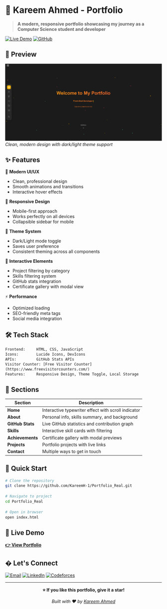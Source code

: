 # 🌟 Kareem Ahmed - Portfolio

> **A modern, responsive portfolio showcasing my journey as a Computer Science student and developer**

[![Live Demo](https://img.shields.io/badge/🚀_Live_Demo-Visit_Portfolio-f8b400?style=for-the-badge)](https://kareemh-1.github.io/Portfolio/)
[![GitHub](https://img.shields.io/badge/GitHub-KareemH--1-181717?style=for-the-badge&logo=github)](https://github.com/KareemH-1)

## 📸 Preview

![Portfolio Preview](assets/preview.png)
*Clean, modern design with dark/light theme support*

## ✨ Features

🎨 **Modern UI/UX**
- Clean, professional design
- Smooth animations and transitions
- Interactive hover effects

📱 **Responsive Design**
- Mobile-first approach
- Works perfectly on all devices
- Collapsible sidebar for mobile

🌙 **Theme System**
- Dark/Light mode toggle
- Saves user preference
- Consistent theming across all components

🔧 **Interactive Elements**
- Project filtering by category
- Skills filtering system
- GitHub stats integration
- Certificate gallery with modal view

⚡ **Performance**
- Optimized loading
- SEO-friendly meta tags
- Social media integration

## 🛠️ Tech Stack

```
Frontend:     HTML, CSS, JavaScript
Icons:        Lucide Icons, DevIcons
APIs:         GitHub Stats APIs  
Visitor Counter: [Free Visitor Counter](https://www.freevisitorcounters.com/)
Features:     Responsive Design, Theme Toggle, Local Storage
```

## 🎯 Sections

| Section | Description |
|---------|-------------|
| **Home** | Interactive typewriter effect with scroll indicator |
| **About** | Personal info, skills summary, and background |
| **GitHub Stats** | Live GitHub statistics and contribution graph |
| **Skills** | Interactive skill cards with filtering |
| **Achievements** | Certificate gallery with modal previews |
| **Projects** | Portfolio projects with live links |
| **Contact** | Multiple ways to get in touch |

## 📱 Quick Start

```bash
# Clone the repository
git clone https://github.com/KareemH-1/Portfolio_Real.git

# Navigate to project
cd Portfolio_Real

# Open in browser
open index.html
```

## 🚀 Live Demo

**[👉 View Portfolio](https://kareemh-1.github.io/Portfolio_Real/)**

## � Let's Connect

[![Email](https://img.shields.io/badge/Email-kareem.a.hassan15%40gmail.com-red?style=flat&logo=gmail)](mailto:kareem.a.hassan15@gmail.com)
[![LinkedIn](https://img.shields.io/badge/LinkedIn-Kareem_Ahmed-blue?style=flat&logo=linkedin)](https://www.linkedin.com/in/kareem-ahmed-4bbbb9376/)
[![Codeforces](https://img.shields.io/badge/Codeforces-KareemH-yellow?style=flat&logo=codeforces)](https://codeforces.com/profile/KareemH)

---

<div align="center">

**⭐ If you like this portfolio, give it a star!**

*Built with ❤️ by [Kareem Ahmed](https://github.com/KareemH-1)*

</div>

